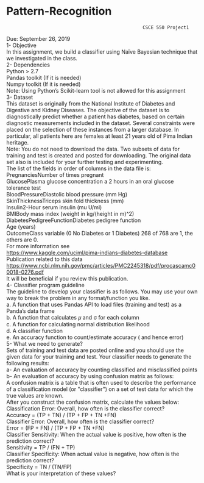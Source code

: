 # Pattern-Recognition

                                                      CSCE 550 Project1
Due: September 26, 2019<br>
1- Objective<br>
In this assignment, we build a classifier using Naïve Bayesian technique that we investigated in
the class.<br>
2- Dependencies<br>
Python > 2.7<br>
Pandas toolkit (If it is needed)<br>
Numpy toolkit (If it is needed)<br>
Note: Using Python’s Scikit-learn tool is not allowed for this assignment<br>
3- Dataset<br>
This dataset is originally from the National Institute of Diabetes and Digestive and Kidney
Diseases. The objective of the dataset is to diagnostically predict whether a patient has diabetes,
based on certain diagnostic measurements included in the dataset. Several constraints were
placed on the selection of these instances from a larger database. In particular, all patients here
are females at least 21 years old of Pima Indian heritage.<br>
Note: You do not need to download the data. Two subsets of data for training and test is created
and posted for downloading. The original data set also is included for your further testing and
experimenting.<br>
The list of the fields in order of columns in the data file is:<br>
PregnanciesNumber of times pregnant<br>
GlucosePlasma glucose concentration a 2 hours in an oral glucose tolerance test<br>
BloodPressureDiastolic blood pressure (mm Hg)<br>
SkinThicknessTriceps skin fold thickness (mm)<br>
Insulin2-Hour serum insulin (mu U/ml)<br>
BMIBody mass index (weight in kg/(height in m)^2)<br>
DiabetesPedigreeFunctionDiabetes pedigree function<br>
Age (years)<br>
OutcomeClass variable (0 No Diabetes or 1 Diabetes) 268 of 768 are 1, the others are 0.<br>
For more information see<br>
https://www.kaggle.com/uciml/pima-indians-diabetes-database <br>
Publication related to this data<br>
https://www.ncbi.nlm.nih.gov/pmc/articles/PMC2245318/pdf/procascamc00018-0276.pdf <br>
It will be beneficial if you review this publication. <br>
4- Classifier program guideline <br>
The guideline to develop your classifier is as follows. You may use your own way to break the
problem in any format/function you like.<br>
a. A function that uses Pandas API to load files (training and test) as a Panda’s data frame <br>
b. A function that calculates 𝜇 and σ for each column<br>
c. A function for calculating normal distribution likelihood<br>
d. A classifier function<br>
e. An accuracy function to count/estimate accuracy ( and hence error)<br>
5- What we need to generate?<br>
Sets of training and test data are posted online and you should use the given data for your training
and test. Your classifier needs to generate the following results:<br>
a- An evaluation of accuracy by counting classified and misclassified points<br>
b- An evaluation of accuracy by using confusion matrix as follows:<br>
A confusion matrix is a table that is often used to describe the performance of a classification
model (or "classifier") on a set of test data for which the true values are known.<br>
 After you construct the confusion matrix, calculate the values below:<br>
 Classification Error: Overall, how often is the classifier correct?<br>
 Accuracy = (TP + TN) / (TP + FP + TN +FN)<br>
 Classifier Error: Overall, how often is the classifier correct?<br>
 Error = (FP + FN) / (TP + FP + TN +FN)<br>
 Classifier Sensitivity: When the actual value is positive, how often is the prediction correct?<br>
 Sensitivity = TP / (FN + TP)<br>
 Classifier Specificity: When actual value is negative, how often is the prediction correct?<br>
 Specificity = TN / (TN/FP)<br>
 What is your interpretation of these values?<br>
